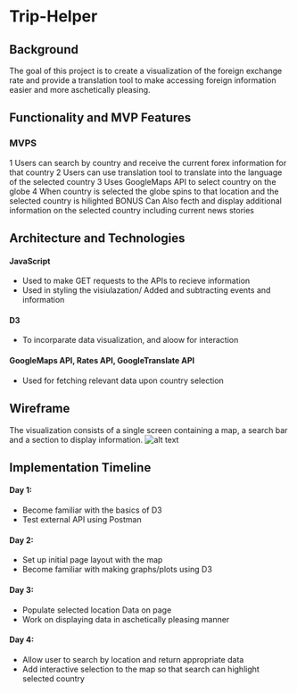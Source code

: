 # Trip-Helper


## Background
The goal of this project is to create a visualization of the foreign exchange rate and provide a translation tool to make accessing foreign information easier and more aschetically pleasing.

## Functionality and MVP Features
### MVPS
1 Users can search by country and receive the current forex information for that country
2 Users can use translation tool to translate into the language of the selected country
3 Uses GoogleMaps API to select country on the globe
4 When country is selected the globe spins to that location and the selected country is hilighted
BONUS
Can Also fecth and display additional information on the selected country including current news stories
## Architecture and Technologies
#### JavaScript
* Used to make GET requests to the APIs to recieve information
* Used in styling the visiulazation/ Added and subtracting events and information
#### D3
* To incorparate data visualization, and aloow for interaction
#### GoogleMaps API, Rates API, GoogleTranslate API
* Used for fetching relevant data upon country selection

## Wireframe
The visualization consists of a single screen containing a map, a search bar and a section to display information.
![alt text](https://github.com/abschectman/)
## Implementation Timeline
#### Day 1:
* Become familiar with the basics of D3
* Test external API using Postman
#### Day 2:
* Set up initial page layout with the map
* Become familiar with making graphs/plots using D3
#### Day 3:
* Populate selected location Data on page
* Work on displaying data in aschetically pleasing manner
#### Day 4:
* Allow user to search by location and return appropriate data
* Add interactive selection to the map so that search can highlight selected country
